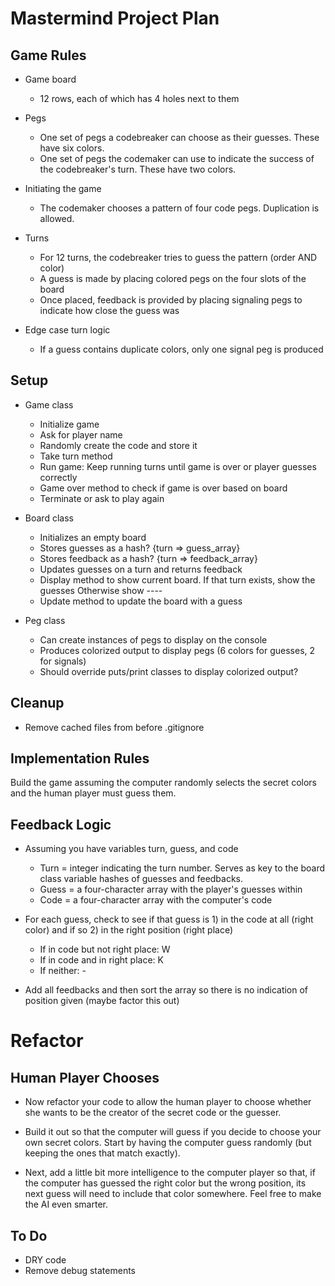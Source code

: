 # Mastermind Project Plan

## Game Rules

- Game board
   * 12 rows, each of which has 4 holes next to them

- Pegs
   * One set of pegs a codebreaker can choose as their guesses. These have six colors.
   * One set of pegs the codemaker can use to indicate the success of the codebreaker's turn. These have two colors.

- Initiating the game
   * The codemaker chooses a pattern of four code pegs. Duplication is allowed.

- Turns
   * For 12 turns, the codebreaker tries to guess the pattern (order AND color)
   * A guess is made by placing colored pegs on the four slots of the board
   * Once placed, feedback is provided by placing signaling pegs to indicate how close the guess was

- Edge case turn logic
   * If a guess contains duplicate colors, only one signal peg is produced

## Setup

- Game class
   * Initialize game 
   * Ask for player name 
   * Randomly create the code and store it 
   * Take turn method
   * Run game: Keep running turns until game is over or player guesses correctly
   * Game over method to check if game is over based on board
   * Terminate or ask to play again

- Board class
   * Initializes an empty board 
   * Stores guesses as a hash? {turn => guess_array} 
   * Stores feedback as a hash? {turn => feedback_array} 
   * Updates guesses on a turn and returns feedback
   * Display method to show current board. 
   		If that turn exists, show the guesses
   		Otherwise show ----
   * Update method to update the board with a guess

- Peg class
   * Can create instances of pegs to display on the console
   * Produces colorized output to display pegs (6 colors for guesses, 2 for signals)
   * Should override puts/print classes to display colorized output?

## Cleanup

- Remove cached files from before .gitignore

## Implementation Rules

Build the game assuming the computer randomly selects the secret colors and the human player must guess them. 

## Feedback Logic

- Assuming you have variables turn, guess, and code
   * Turn = integer indicating the turn number. Serves as key to the board class variable hashes of guesses and feedbacks.
   * Guess = a four-character array with the player's guesses within
   * Code = a four-character array with the computer's code

- For each guess, check to see if that guess is 1) in the code at all (right color) and if so 2) in the right position (right place)
	* If in code but not right place: W
	* If in code and in right place: K
	* If neither: -

- Add all feedbacks and then sort the array so there is no indication of position given (maybe factor this out)



# Refactor

## Human Player Chooses

- Now refactor your code to allow the human player to choose whether she wants to be the creator of the secret code or the guesser.

- Build it out so that the computer will guess if you decide to choose your own secret colors. Start by having the computer guess randomly (but keeping the ones that match exactly).

- Next, add a little bit more intelligence to the computer player so that, if the computer has guessed the right color but the wrong position, its next guess will need to include that color somewhere. Feel free to make the AI even smarter.


## To Do

- DRY code
- Remove debug statements